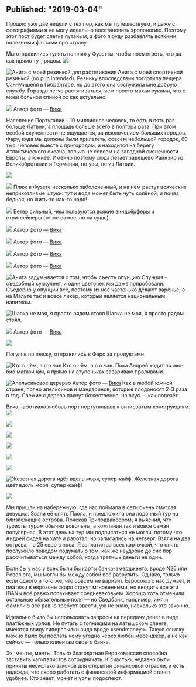 Published: "2019-03-04"
------------------
Прошло уже две недели с тех пор, как мы путешествуем, и даже с фотографиями я не могу идеально восстановить хролоногию. Поэтому этот пост будет слегка путаным, а фото я буду разбавлять всякими полезными фактами про страну.

Мы отправились гулять по пляжу Фузетты, чтобы посмотреть, что да как прямо тут, рядом. 
![](https://lh3.googleusercontent.com/fTuwPdeCxZWyC2ivbMViruagAKEZwkQWRBG7rQPZ7lNFmoJqYs2KH-Z8oeAxDSY4qaYp9DNPYvsik93XbMg)


![Анита с моей резинкой для растягивания](https://lh3.googleusercontent.com/8tl_NJGVSWznKtBGxfpCynJAamLvTdhf408BPlvUQWQZP8vA42Vp6juI_G5qcJFLUJMh1Xvg3SzJ1Si-EKI)
Анита с моей спортивной резинкой (no pun intended). Резинку впоследствии поглотила пещера Сан-Мишеля в Гибралтаре, но до этого она сослужила мне добрую службу. Гораздо легче растягиваться, чем просто махая руками, что с моей больной спиной ох как актуально.

![](https://lh3.googleusercontent.com/O9igQJiTo_yEzgmK0kDjD-SxezK-lZOUD8VD3sFZEUW4j2n4BXMsQwabyRo1nx0VXyHQDAgZjWj2uPuNm4Q)
Автор фото — [Вика](https://www.instagram.com/viktorija_shaktishali/)

Население Португалии - 10 миллионов человек, то есть в пять раз больше Латвии, а площадь больше всего в полтора раза. При этом особой скученности не ощущается, за исключением больших городов. Фару, куда мы должны были прилететь, совсем небольшой городок, 60 тыс. человек вместе с пригородом, и находится на берегу Атлантического океана, только не совсем на западной оконечности Европы, а южнее. Именно поэтому сюда летает задёшево Райнэйр из Великобретании и Германии, но увы, не из Латвии.


![](https://lh3.googleusercontent.com/wJdt27CA3SIf54PIHUVnfHPf95ldWQbjEpNgJXYljwBifNI4wW4VhcaE9Xd1-ua3jCV3BmKvNLKyV9QSgJ4)


![](https://lh3.googleusercontent.com/QY0-28WKpUdJNU7-30zCMqOLJn6NJ2PaCiiUD7ju-m_QZGrpOOT5suNr-Hko75VLrb6ewMOyFCGi2_D6C60)
Пляж в Фузете несколько заболоченный, и на нём растут всяческие неприхотливые штуки: тут и вода может быть чуть солёной, и почва бедная, но жить-то как-то надо!

![](https://lh3.googleusercontent.com/SC0A6fLKAmL4L3OXFUt7m8i4r9QlZsqWZO4orbdGWenAxNKHKgJtYc_AZkZDwYTIiWnT8-zA0raYPoJq_AQ)
Ветер сильный, чем пользуются всякие виндсёрферы и стритсейлеры (то же самое, но на суше).

![](https://lh3.googleusercontent.com/68mtbP4l-DpAIL-Ax12D-0FUvTbRxSPEYVaS1NIKaNymLujTsscwqddPaBtSrA7Si1SzGCEl9UToSHMH6Bw)
Автор фото — [Вика](https://www.instagram.com/viktorija_shaktishali/)


![](https://lh3.googleusercontent.com/-S4jb6yyBoZ43ZW1ZJ0VEro7MuathPThhCq5JymBfAXHkkTfYfEywVXrhilSV4hJa6379xvErOaud9Coo3k)
Автор фото — [Вика](https://www.instagram.com/viktorija_shaktishali/)

![](https://lh3.googleusercontent.com/cG7Ei9bjKFv2UwfAeicUswAZiiihiMc8RinjBC-nmTrUfVj-LPArSEgyOTwydXCTrzY7L1ZsWwcA_38ixN0)
Автор фото — [Вика](https://www.instagram.com/viktorija_shaktishali/)

![](https://lh3.googleusercontent.com/w-ABz6XMQhrb85uC8VlpoLIyMwphJ3lTUfgpD8HFS0-vQVRDM9jWIUgzaCTmEJkwB1PS8zoBJhF_NYNQo8A)
Автор фото — [Вика](https://www.instagram.com/viktorija_shaktishali/)


![Анита задумывается о том, чтобы съесть опунцию](https://lh3.googleusercontent.com/HcoGY4Sme2UqC9qb0BCXkd8vhSnhRa-vHHB5YEMSdlvMP8JJNgUB5X4GkHvpJ2gvUWdUQLymW7-jVGpStoM)
Опунция - съедобный суккулент, и один цветочек мы даже попробовали. Съедобно у опунции всё, поэтому из неё частенько делают варенье, а на Мальте так и вовсе ликёр, который является национальным напитком.

![Шапка не моя, я просто рядом стоял](https://lh3.googleusercontent.com/d3JXo68ZpulBs1ORaI-Yj83HUSgsAIffYGjx-66N8iPNJ0lHjlePv9W1Huin3EF7GIhi8pJdaeYDUxEnoGc)
Шапка не моя, я просто рядом стоял.


![](https://lh3.googleusercontent.com/yDgf0YLhHlqjq153B2-7eY-ntCO74BlbDxzmQ4KqinWQ2QGWnKsGJ-LTxiKEzca0AtDW0zDJqwMPItBDB34)
Автор фото — [Вика](https://www.instagram.com/viktorija_shaktishali/)

![](https://lh3.googleusercontent.com/nKiHfqUqfDPhywmRZKOvmp2Z8cgQgtAgtOw8QIoRuMDb1jWonEKZ8gXDXDpMWne82LoYpFDwc0h0qh9UGz8)

Погуляв по пляжу, отправились в Фаро за продуктами. 


![Кто о чём, а я о чае](https://lh3.googleusercontent.com/5pTU9Bl0ahJpzpl6tfOQzD_q1EM8CTjDKb5mxTOL_pfF1Hd6rqZbfZhzGdD_rQGSZI8aXB8Im9fKXDzZXzs)
Кто о чём, а я о чае. Пока Андрей ходит по эко-био магазинам, я прямо на ступеньках завариваю проливами.


![Апельсиновое дерерво](https://lh3.googleusercontent.com/IRTWWYKNvMtm1tQnNILpIYLVJcMLCZO1Jhcj2wU3BEFV8Z9tqLde81ATdIDm8fRmgM_G-B2TF9QE4Ppdm-I)
Автор фото — [Вика](https://www.instagram.com/viktorija_shaktishali/)
Как в любой южной стране, полно апельсинов и мандаринов, которые плодоносят 2-3 раза в год. Свежие с дерева пахнут божественно, на вкус — как повезёт.

Вика нафоткала любовь порт португальцев к витиеватым конструкциям.
![](https://lh3.googleusercontent.com/jCOs5vULQk7yODqtW8e4CJkseNL12dS60hu1Oz924hpM_qWvQP-nWvN4hplQC_u1F7Lzjb9NJ6Ny5GT_qUk)

![](https://lh3.googleusercontent.com/BEoiOFrk7LWMvZ7i2el22qW0hx1eh77b_3D7gMFud97hkhKcMzkBQhMhBRUpKub1eWmwR7xlzRZGyZUMx4c)

![](https://lh3.googleusercontent.com/vvgPNS7nSi0-0RuUKw2F9SPRhiGUPDbVAtZZ-fgBcL1-CoPpnKdXomnSy3x21mAmvRv8KI3Yt5ST3cyPOsU)

![](https://lh3.googleusercontent.com/jN0nNsS6WI8B7z3prL5o8jeP-Ds3BalMCYFAx6cssW1sFyTRi0msQDL_HsHGoWECDg6q5viX3anaWvwKrE0)

![](https://lh3.googleusercontent.com/On4dKnRx3pCI04CrSntLiCcEkPhG2m6X_fBGaNZAiKCe6oaItCNtN4XIb49pLG4yXb7OvyRaBXY1md_CM0o)

![](https://lh3.googleusercontent.com/WBuCKdJEk6zuwLb4eyfyW7FUDh-rXQtbh_HsC4ZOV3T0l0raM99aw8hfiwKzFUoW97Z4OTM3Zy-EKV1Mi_4)

![Жезезная дорога идёт вдоль моря, супер-кайф!](https://lh3.googleusercontent.com/Nskcaf02yeAxGYBdpP-Qz69Nme-Q_rD5pljAt0PdUxH5pyIdl_-Ns_w7ddvo2u0Ic0IkXXuqWTrZjQ9LuTk)
Железная дорога идёт вдоль моря, супер-кайф!

![](https://lh3.googleusercontent.com/S_WRtvPFNZhmt9M2u-MA3PzqXqwXrsOYF9XHrr2FQGgw_AijJ-yhHfjo67_Lguv0ukhqBrmGVsQOJo3vkKs)


Мы пришли на набережную, где нас поймала в сети очень смуглая девушка. Звали её опять Паола, и предложила она лодочный тур на близлежащие острова. Почекав Трипэдвайсором, я выяснил, что туристы туром обычно довольны, а компания так и вовсе самая популярная. В этот день на тур мы подписаться не могли, потому что Андрей сидел на хате и работал, но записались на четверг. Взяли на два острова, по 25 евро с носа. Я заплатил за всех карточкой, что опять послужило поводом подумать о том, как же неудобно до сих пор рассчитываться между собой, когда тратишь деньги не один.

Если бы у нас у всех были бы карты банка-эмерджента, вроде N26 или Революта, мы могли бы между собой всё разрулить. Однако, только если одного и того же, что совсем не вариант. Евросоюз о нас думает, и платежи в еврозоне скоро станут мгновенными, но вводить все эти IBANы всё равно попахивает средневековьем. Хорошо хоть отменили остальные обязательные поля — но Сведбанк, например, имя и фамилию всё равно требует ввести, уж не знаю, насколько это законно.

Идеально было бы использовать запросы на передачу денег в виде платёжных урлов. Не путать с гопниками на латышском сленге, имеются ввиду гиперссылки вида вроде «sendmoney:». Такую ссылку можно было бы послать кому угодно через любой месенджер, а не как сейчас — только клиентам своего банка. 

Эх, мечты, мечты. Только благодатная Еврокомиссия способна заставить капиталистов сотрудничать. К счастью, недавно были приняты несколько законов для открытия финансовой отрасли, и есть надежда, что скоро работать с финансовой информацией станет удобнее. Кто знает, может и урлы подоспеют.


